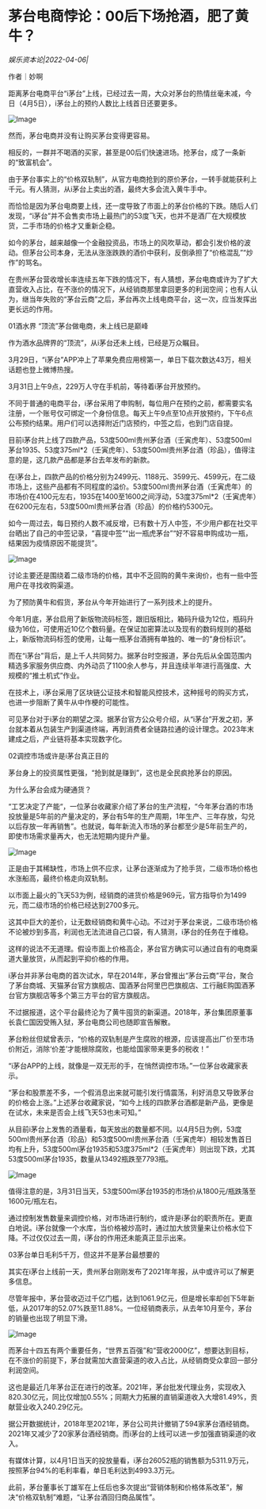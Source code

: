 # 茅台电商悖论：00后下场抢酒，肥了黄牛？

*娱乐资本论|2022-04-06|*

作者｜妙啊

距离茅台电商平台“i茅台”上线，已经过去一周，大众对茅台的热情丝毫未减，今日（4月5日），i茅台上的预约人数比上线首日还要更多。

![Image](https://p26.toutiaoimg.com/origin/tos-cn-i-qvj2lq49k0/1bc36e08f55a4a69b9eeb02be629a026?from=pc)

然而，茅台电商并没有让购买茅台变得更容易。

相反的，一群并不喝酒的买家，甚至是00后们快速进场。抢茅台，成了一条新的“致富机会”。

由于茅台事实上的“价格双轨制”，从官方电商抢到的原价茅台，一转手就能获利上千元。有人猜测，从i茅台上卖出的酒，最终大多会流入黄牛手中。

而恰恰是因为茅台电商要上线，还一度导致了市面上的茅台价格的下跌。随后人们发现，“i茅台”并不会售卖市场上最热门的53度飞天，也并不是酒厂在大规模放货，二手市场的价格才又重新企稳。

如今的茅台，越来越像一个金融投资品，市场上的风吹草动，都会引发价格的波动。但茅台公司本身，无法从涨涨跌跌的酒价中获利，反倒承担了“价格混乱”“炒作”的骂名。

在贵州茅台营收增长率连续五年下跌的情况下，有人猜想，茅台电商或许为了扩大直营收入占比，在不涨价的情况下，从经销商那里拿回更多的利润空间；也有人认为，继当年失败的“茅台云商”之后，茅台再次上线电商平台，这一次，应当发挥出更长远的作用。

01酒水界 “顶流”茅台做电商，未上线已是巅峰

作为酒水品牌界的“顶流”，从i茅台还未上线，已经是万众瞩目。

3月29日，“i茅台”APP冲上了苹果免费应用榜第一，单日下载次数达43万，相关话题也登上微博热搜。

3月31日上午9点，229万人守在手机前，等待着i茅台开放预约。

不同于普通的电商平台，i茅台采用了申购制，每位用户在预约之前，都需要实名注册，一个账号仅可绑定一个身份信息。每天上午9点至10点开放预约，下午6点公布预约结果。用户们可以选择附近门店预约，中签之后，也到门店自提。

目前i茅台共上线了四款产品，53度500ml贵州茅台酒（壬寅虎年）、53度500ml茅台1935、53度375ml*2（壬寅虎年）、53度500ml贵州茅台酒（珍品），值得注意的是，这几款产品都是茅台去年发布的新款。

在i茅台上，四款产品的价格分别为2499元、1188元、3599元、4599元，在二级市场上，这些产品都有不同程度的溢价。53度500ml贵州茅台酒（壬寅虎年）的市场价在4100元左右，1935在1400至1600之间浮动，53度375ml*2（壬寅虎年）在6200元左右，53度500ml贵州茅台酒（珍品）的价格约5300元。

如今一周过去，每日预约人数不减反增，已有数十万人中签，不少用户都在社交平台晒出了自己的中签记录，“喜提中签”“出一瓶虎茅台”“好不容易申购成功一瓶，结果因为疫情原因不能提货”。

![Image](https://p26.toutiaoimg.com/origin/tos-cn-i-qvj2lq49k0/55a8490c2e4f4374908898a753b78df8?from=pc)

讨论主要还是围绕着二级市场的价格，其中不乏回购的黄牛来询价，也有一些中签用户在寻找收购渠道。

为了预防黄牛和假货，茅台从今年开始进行了一系列技术上的提升。

今年1月底，茅台启用了新版物流码标签，跟旧版相比，箱码升级为12位，瓶码升级为16位，可使用近10亿个数码量。在保证加密算法以及现有的数码规则的基础上，新版物流码标签的使用，让每一瓶茅台酒拥有单独的、唯一的“身份标识”。

而在“i茅台”背后，是上千人共同努力。据茅台时空报道，茅台先后从全国范围内精选多家服务供应商、内外动员了1100余人参与，并且连续半年进行高强度、大规模的“推土机式”作业。

在技术上，i茅台采用了区块链公证技术和智能风控技术，这种摇号的购买方式，也进一步阻断了黄牛从中作梗的可能性。

可见茅台对于i茅台的期望之深。据茅台官方公众号介绍，从“i茅台”开发之初，茅台就本着从包装生产到渠道终端，再到消费者全链路拉通的设计理念。2023年末建成之后，产业链将基本实现数字化。

02调控市场或许是i茅台真正目的

茅台身上的投资属性更强，“抢到就是赚到”，这也是全民疯抢茅台的原因。

为什么茅台会成为硬通货？

“工艺决定了产能“，一位茅台收藏家介绍了茅台的生产流程，“今年茅台酒的市场投放量是5年前的产量决定的，茅台有5年的生产周期，1年生产、三年存放，勾兑以后存放一年再销售”。也就说，每年新流入市场的茅台都至少是5年前生产的，即使市场需求量再大，也无法短期内提升产量。

![Image](https://p26.toutiaoimg.com/origin/tos-cn-i-qvj2lq49k0/a63edc7185ce4eabb6cc42f97f9cd03e?from=pc)

正是由于其稀缺性，市场上供不应求，让茅台逐渐成为了抢手货，二级市场价格也水涨船高，最终价格走向双轨制。

以市面上最火的飞天53为例，经销商的进货价格是969元，官方指导价为1499元，而二级市场的价格已经达到2700多元。

这其中巨大的差价，让无数经销商和黄牛心动。不过对于茅台来说，二级市场价格不论被炒到多高，利润也无法流进自己口袋，有人猜测，i茅台的任务在于维稳。

这样的说法不无道理。假设市面上价格高企，茅台官方确实可以通过自有的电商渠道大量放货，从而起到平抑价格的作用。

i茅台并非茅台电商的首次试水，早在2014年，茅台曾推出“茅台云商”平台，聚合了茅台商城、天猫茅台官方旗舰店、国酒茅台阿里巴巴旗舰店、工行融E购国酒茅台官方旗舰店等多个第三方平台的官方旗舰店。

不过据报道，这个平台最终沦为了黄牛囤货的新渠道。2018年，茅台集团原董事长袁仁国因受贿入狱，茅台电商公司也随即宣告解散。

茅台粉丝但斌曾表示，“价格的双轨制是产生腐败的根源，应该提高出厂价至市场价附近，消除‘价差’才能根除腐败，也能给国家带来更多的税收！”

“i茅台APP的上线，就像是一双无形的手，在悄然调控市场。”一位茅台收藏家表示。

“茅台和股票差不多，一个假消息出来就可能引发行情震荡，利好消息又导致茅台的价格会上涨。”上述茅台收藏家说，“如今上线的四款茅台酒都是新产品，更像是在试水，未来是否会上线飞天53也未可知。”

从目前i茅台上发售的酒量看，每天放出的数量都不同。以4月5日为例，53度500ml贵州茅台酒（珍品）和53度500ml贵州茅台酒（壬寅虎年）相较发售首日均有上升，53度500ml茅台1935和53度375ml*2（壬寅虎年）则出现下跌，尤其53度500ml茅台1935，数量从13492瓶跌至7793瓶。

![Image](https://p26.toutiaoimg.com/origin/tos-cn-i-qvj2lq49k0/a372a5d7f364480e8d06b157140160db?from=pc)

值得注意的是，3月31日当天，53度500ml茅台1935的市场价从1800元/瓶跌落至1600元/瓶左右。

通过控制发售数量来调控价格，对市场进行制约，或许是i茅台的职责所在。更直白地说。i茅台就像一个水库，当价格被炒高时，通过加大放货量来让价格水位下降。不过仅仅过去一周，i茅台的作用还未能真正显示出来。

03茅台单日毛利5千万，但这并不是茅台最想要的

其实在i茅台上线前一天，贵州茅台刚刚发布了2021年年报，从中或许可以了解更多信息。

尽管年报中，茅台营收迈过千亿门槛，达到1061.9亿元，但是增长率却创下5年新低，从2017年的52.07%跌至11.88%。一位经销商表示，从去年10月至今，茅台的销量也出现了明显下滑。

![Image](https://p26.toutiaoimg.com/origin/tos-cn-i-qvj2lq49k0/0b1eb55de426405f9650d71a8d7f9827?from=pc)

而茅台十四五有两个重要任务，“世界五百强”和“营收2000亿”，想要达到目标，在不涨价的前提下，茅台就需加大直营渠道的收入占比，从经销商受众拿回一部分利润空间。

这也是最近几年茅台正在进行的改革。2021年，茅台批发代理业务，实现收入820.30亿元，同比仅增加0.55%；同期大力拓展的直销渠道收入大增81.49%，贡献营业收入240.29亿元。

据公开数据统计，2018年至2021年，茅台公司共计撤销了594家茅台酒经销商。2021年又减少了20家茅台酒经销商。而i茅台的上线可以进一步加强直销渠道的收入。

有媒体计算，以4月1日当天的投放量看，i茅台26052瓶的销售额为5311.9万元，按照茅台94%的毛利率看，单日毛利达到4993.3万元。

此前，茅台董事长丁雄军在上任后也多次提出“营销体制和价格体系改革”，解决“价格双轨制”难题，“让茅台酒回归商品属性”。

